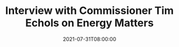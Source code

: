 ---
title: "Interview with Commissioner Tim Echols on Energy Matters"

# Talk start and end times.
#   End time can optionally be hidden by prefixing the line with `#`.
date: 2021-07-31T08:00:00
all_day: false

# Schedule page publish date (NOT talk date).
#publishDate = 2021-07-31T00:00:00 

# Authors. Comma separated list, e.g. `["Bob Smith", "David Jones"]`.
authors: ["Adam Orford"]

# Location of event.
location: "Athens, Georgia"

# Name of event and optional event URL.
event: "Energy Matters Podcast"
#event_url = "https://example.org"

# Abstract. What's your talk about?
#abstract =  

# Summary. An optional shortened abstract.
summary: "Interview on energy law topics upon arrival at UGA."

# Is this a featured talk? (true/false)
featured: true

# Tags (optional).
#   Set `tags = []` for no tags, or use the form `tags = ["A Tag", "Another Tag"]` for one or more tags.  
#tags = []

# Markdown Slides (optional).
#   Associate this talk with Markdown slides.  
#   Simply enter your slide deck's filename without extension.
#   E.g. `slides = "example-slides"` references 
#   `content/slides/example-slides.md`. 
#   Otherwise, set `slides = ""`. 
#slides = "example"

# Optional filename of your slides within your talk folder or a URL.
#url_slides = "" 

# Projects (optional).
#   Associate this talk with one or more of your projects. 
#   Simply enter your project's folder or file name without extension.
#   E.g. `projects = ["deep-learning"]` references 
#   `content/project/deep-learning/index.md`. 
#   Otherwise, set `projects = []`.
#projects = ["internal-project"] 

# Links (optional).
#url_pdf = ""  
url_video: "https://youtu.be/cse8ar4Sm-M"
#url_code = ""

# Demo talk page uses LaTeX math.
#math = true

# Featured image
# To use, add an image named `featured.jpg/png` to your page's folder. 
#[image]
 # Caption (optional)
 # caption = ""
  # Focal point (optional)
 # focal_point: "Bottom"
  # Options: Smart, Center, TopLeft, Top, TopRight, Left, Right, BottomLeft, Bottom, BottomRight 
---